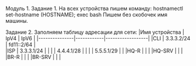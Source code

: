 Модуль 1. 
Задание 1.
На всех устройства пишем команду: hostnamectl set-hostname (HOSTNAME); exec bash 
Пишем без скобочек имя машины.

Задание 2. 
Заполняем таблицу адресации для сети:
|Имя устройства | IpV4       |   IpV6           |
|---------------|------------|------------------|
|CLI            | 3.3.3.2/24 |  fd11::2/64      |      
|ISP            | 3.3.3.1/24 |                  |
|               | 4.4.4.1/28 |                  |
|               | 5.5.5.1/29 |                  |
|HQ-R	        |            |                  |
|HQ-SRV		|            |                  | 
|BR-R           |            |                  |
|BR-SRV         |            |                  |


		
		
		
		
		
		

